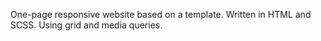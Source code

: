 One-page responsive website based on a template. Written in HTML and SCSS. Using grid and media queries. 
